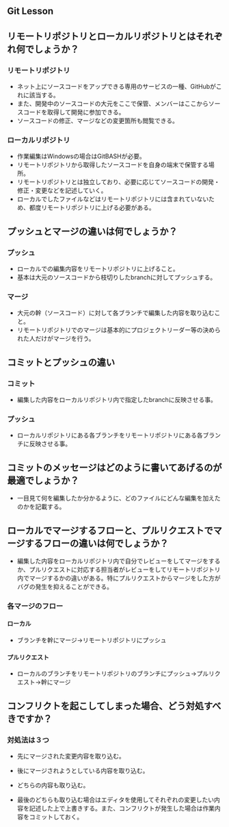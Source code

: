 ## Git Lesson

## リモートリポジトリとローカルリポジトリとはそれぞれ何でしょうか？
### リモートリポジトリ
  * ネット上にソースコードをアップできる専用のサービスの一種、GitHubがこれに該当する。
  * また、開発中のソースコードの大元をここで保管、メンバーはここからソースコードを取得して開発に参加できる。
  * ソースコードの修正、マージなどの変更箇所も閲覧できる。

### ローカルリポジトリ
  * 作業編集はWindowsの場合はGitBASHが必要。
  * リモートリポジトリから取得したソースコードを自身の端末で保管する場所。
  * リモートリポジトリとは独立しており、必要に応じてソースコードの開発・修正・変更などを記述していく。
  * ローカルでしたファイルなどはリモートリポジトリには含まれていないため、都度リモートリポジトリに上げる必要がある。

## プッシュとマージの違いは何でしょうか？
### プッシュ
  * ローカルでの編集内容をリモートリポジトリに上げること。
  * 基本は大元のソースコードから枝切りしたbranchに対してプッシュする。

### マージ
  * 大元の幹（ソースコード）に対して各ブランチで編集した内容を取り込むこと。
  * リモートリポジトリでのマージは基本的にプロジェクトリーダー等の決められた人だけがマージを行う。

## コミットとプッシュの違い
### コミット
  * 編集した内容をローカルリポジトリ内で指定したbranchに反映させる事。

### プッシュ
  * ローカルリポジトリにある各ブランチをリモートリポジトリにある各ブランチに反映させる事。

## コミットのメッセージはどのように書いてあげるのが最適でしょうか？
* 一目見て何を編集したか分かるように、どのファイルにどんな編集を加えたのかを記載する。


## ローカルでマージするフローと、プルリクエストでマージするフローの違いは何でしょうか？
* 編集した内容をローカルリポジトリ内で自分でレビューをしてマージをするか、プルリクエストに対応する担当者がレビューをしてリモートリポジトリ内でマージするかの違いがある。特にプルリクエストからマージをした方がバグの発生を抑えることができる。

### 各マージのフロー
#### ローカル
  * ブランチを幹にマージ→リモートリポジトリにプッシュ

#### プルリクエスト
  * ローカルのブランチをリモートリポジトリのブランチにプッシュ→プルリクエスト→幹にマージ


## コンフリクトを起こしてしまった場合、どう対処すべきですか？
### 対処法は３つ
* 先にマージされた変更内容を取り込む。
* 後にマージされようとしている内容を取り込む。
* どちらの内容も取り込む。

* 最後のどちらも取り込む場合はエディタを使用してそれぞれの変更したい内容を記述した上で上書きする。また、コンフリクトが発生した場合は作業内容をコミットしておく。